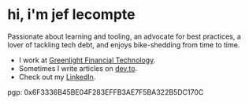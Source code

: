 # hi, i'm jef lecompte

Passionate about learning and tooling, an advocate for best practices, a lover of tackling tech debt, and enjoys bike-shedding from time to time.

- I work at [Greenlight Financial Technology](https://www.greenlightcard.com).
- Sometimes I write articles on [dev.to](https://dev.to/jef).
- Check out my [LinkedIn](https://www.linkedin.com/in/jeflecompte).

pgp: 0x6F3336B45BE04F283EFFB3AE7F5BA322B5DC170C
